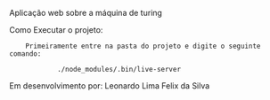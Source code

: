 Aplicação web sobre a máquina de turing

Como Executar o projeto:

        Primeiramente entre na pasta do projeto e digite o seguinte comando:
                
                ./node_modules/.bin/live-server

Em desenvolvimento por:
        Leonardo Lima Felix da Silva